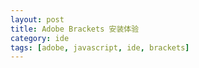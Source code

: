```yaml
---
layout: post
title: Adobe Brackets 安装体验
category: ide
tags: [adobe, javascript, ide, brackets]
---
```

